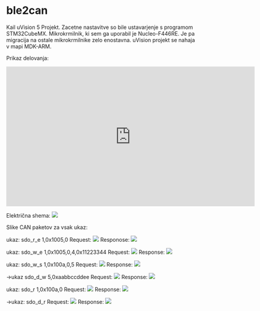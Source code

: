 # ble2can

Kail uVision 5 Projekt. Zacetne nastavitve so bile ustavarjenje s programom STM32CubeMX.
Mikrokrmilnik, ki sem ga uporabil je Nucleo-F446RE. Je pa migracija na ostale mikrokrmilnike zelo enostavna.
uVision projekt se nahaja v mapi MDK-ARM.

Prikaz delovanja:
<iframe width="660" height="371" src="https://www.youtube.com/embed/PXILkQ6B3jg" title="YouTube video player" frameborder="0" allow="accelerometer; autoplay; clipboard-write; encrypted-media; gyroscope; picture-in-picture" allowfullscreen></iframe>

Električna shema:
<img src="./BLE2CAN_interface_shield.svg">

Slike CAN paketov za vsak ukaz:

ukaz: sdo_r_e 1,0x1005,0
Request:
<img src="./slike/sdo_r_e_req.png">
Responose:
<img src="./slike/sdo_r_e_resp.png">

ukaz: sdo_w_e 1,0x1005,0,4,0x11223344
Request:
<img src="./slike/sdo_w_e_req.png">
Response:
<img src="./slike/sdo_w_e_resp.png">

ukaz: sdo_w_s 1,0x100a,0,5
Request:
<img src="./slike/sdo_w_s_req.png">
Response:
<img src="./slike/sdo_w_s_resp.png">

->ukaz sdo_d_w 5,0xaabbccddee
Request:
<img src="./slike/sdo_d_w_req.png">
Response:
<img src="./slike/sdo_d_w_resp.png">

ukaz: sdo_r 1,0x100a,0
Request:
<img src="./slike/sdo_r_req.png">
Response:
<img src="./slike/sdo_r_resp.png">

->ukaz: sdo_d_r
Request:
<img src="./slike/sdo_d_r_req.png">
Response:
<img src="./slike/sdo_d_r_resp.png">








